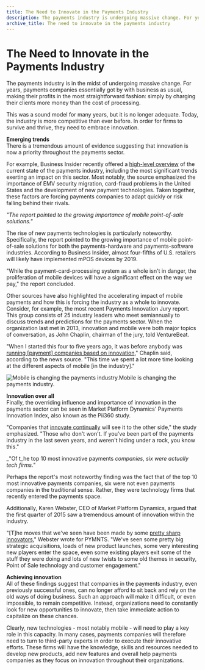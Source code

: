 ```yaml
---
title: The Need to Innovate in the Payments Industry
description: The payments industry is undergoing massive change. For years, payments companies essentially got by with business as usual&#58; not anymore.
archive_title: The need to innovate in the payments industry
---
```


# The Need to Innovate in the Payments Industry

The payments industry is in the midst of undergoing massive change. For years, payments companies essentially got by with business as usual, making their profits in the most straightforward fashion: simply by charging their clients more money than the cost of processing. 

This was a sound model for many years, but it is no longer adequate. Today, the industry is more competitive than ever before. In order for firms to survive and thrive, they need to embrace innovation. 

**Emerging trends**  
There is a tremendous amount of evidence suggesting that innovation is now a priority throughout the payments sector.

For example, Business Insider recently offered a [high-level overview](http://www.businessinsider.com/the-payments-industry-explained-2014-12) of the current state of the payments industry, including the most significant trends exerting an impact on this sector. Most notably, the source emphasized the importance of EMV security migration, card-fraud problems in the United States and the development of new payment technologies. Taken together, these factors are forcing payments companies to adapt quickly or risk falling behind their rivals. 

_"The report pointed to the growing importance of mobile point-of-sale solutions."_

The rise of new payments technologies is particularly noteworthy. Specifically, the report pointed to the growing importance of mobile point-of-sale solutions for both the payments-hardware and payments-software industries. According to Business Insider, almost four-fifths of U.S. retailers will likely have implemented mPOS devices by 2019. 

"While the payment-card-processing system as a whole isn't in danger, the proliferation of mobile devices will have a significant effect on the way we pay," the report concluded. 

Other sources have also highlighted the accelerating impact of mobile payments and how this is forcing the industry as a whole to innovate. Consider, for example, the most recent Payments Innovation Jury report. This group consists of 25 industry leaders who meet semiannually to discuss trends and predictions for the payments sector. When the organization last met in 2013, innovation and mobile were both major topics of conversation, as John Chaplin, chairman of the jury, told VentureBeat. 

"When I started this four to five years ago, it was before anybody was [running [payment] companies based on innovation](http://venturebeat.com/2013/03/11/payment-leaders-nfc-and-digital-wallets-are-overhyped-asia-will-lead-innovation-while-europe-lags-behind/)," Chaplin said, according to the news source. "This time we spent a lot more time looking at the different aspects of mobile [in the industry]."

![Mobile is changing the payments industry.](http://pictures.brafton.com/x_0_0_0_14107735_800.jpg)Mobile is changing the payments industry.

**Innovation over all**  
Finally, the overriding influence and importance of innovation in the payments sector can be seen in Market Platform Dynamics' Payments Innovation Index, also known as the Pii360 study. 

"Companies that [innovate continually](http://www.pymnts.com/in-depth/2015/pii360-payments-top-innovators-revealed/#.VSvkdtzF-So) will see it to the other side," the study emphasized. "Those who don't won't. If you've been part of the payments industry in the last seven years, and weren't hiding under a rock, you know this."

_"Of t_he top 10 most innovative payments _companies, six were actually tech firms."_

Perhaps the report's most noteworthy finding was the fact that of the top 10 most innovative payments companies, six were not even payments companies in the traditional sense. Rather, they were technology firms that recently entered the payments space. 

Additionally, Karen Webster, CEO of Market Platform Dynamics, argued that the first quarter of 2015 saw a tremendous amount of innovation within the industry. 

"[T]he moves that we've seen have been made by some [pretty sharp innovators](http://www.pymnts.com/news/2015/q1-2015-payments-and-commerce-executive-insights/#.VSvlAtzF-So)," Webster wrote for PYMNTS. "We've seen some pretty big strategic acquisitions, loads of new product launches, some very interesting new players enter the space, even some existing players exit some of the stuff they were doing and lots of new twists to some old themes in security, Point of Sale technology and customer engagement."

**Achieving innovation**  
All of these findings suggest that companies in the payments industry, even previously successful ones, can no longer afford to sit back and rely on the old ways of doing business. Such an approach will make it difficult, or even impossible, to remain competitive. Instead, organizations need to constantly look for new opportunities to innovate, then take immediate action to capitalize on these chances. 

Clearly, new technologies - most notably mobile - will need to play a key role in this capacity. In many cases, payments companies will therefore need to turn to third-party experts in order to execute their innovative efforts. These firms will have the knowledge, skills and resources needed to develop new products, add new features and overall help payments companies as they focus on innovation throughout their organizations.
